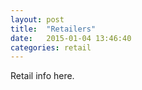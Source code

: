 ```yaml
---
layout: post
title:  "Retailers"
date:   2015-01-04 13:46:40
categories: retail
---
```


Retail info here.
